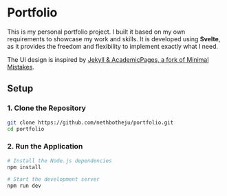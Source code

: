 # Portfolio

This is my personal portfolio project. I built it based on my own requirements to showcase my work and skills. It is developed using **Svelte**, as it provides the freedom and flexibility to implement exactly what I need.

The UI design is inspired by [Jekyll & AcademicPages, a fork of Minimal Mistakes](https://github.com/mmistakes/minimal-mistakes).

## Setup

### 1. Clone the Repository
```bash
git clone https://github.com/nethbotheju/portfolio.git
cd portfolio
```

### 2. Run the Application
```bash
# Install the Node.js dependencies
npm install

# Start the development server
npm run dev
```